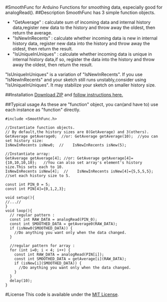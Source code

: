 #SmoothFunc for Arduino
Functions for smoothing data, especially good for analogRead().
##Description
SmoothFunc has 3 simple function objects.

+ "GetAverage" : calculate sum of incoming data and internal history data,register new data to the history and throw away the oldest, then return the average.
+ "IsNewInRecents" : calculate whether incoming data is new in internal history data, register new data into the history and throw away the oldest, then return the result.
+ "IsUniqueInUniques" : calculate whether incoming data is unique in internal history data,if so, register the data into the history and throw away the oldest, then return the result.

"IsUniqueInUniques" is a variation of "IsNewInRecents".
If you use "IsNewInRecents" and your sketch still runs unstably,consider using "IsUniqueInUniques".
It may stabilize your sketch on smaller history size.

##Installation
[Download ZIP](https://github.com/ttatsf/SmoothFunc/archive/master.zip) and [follow instructions here.](https://www.arduino.cc/en/Guide/Libraries)

##Typical usage
As these are "function" object, you can(and have to) use each instance as  "function" directly.


```
#include <SmoothFunc.h>

//Instantiate function objects.
// By default,the history sizes are 8(GetAverage) and 3(others).
GetAverage getAverage0;  //or: GetAverage getAverage(10);  //you can set history size:
IsNewInRecents isNew0;  //    IsNewInRecents isNew(5);

//Instantiate array:
GetAverage getAverage[4]; //or: GetAverage getAverage[4]={10,10,10,10};	  //You can also set array's element's history size.This sets each to 10.
IsNewInRecents isNew[4];  //    IsNewInRecents isNew[4]={5,5,5,5};  //set each history size to 5.

const int PIN_0 = 5;
const int PIN[4]={0,1,2,3};

void setup(){
//...//
}
void loop(){
  // regular pattern :
  const int RAW_DATA = analogRead(PIN_0);
  const int SMOOTHED_DATA = getAverage0(RAW_DATA);
  if (isNew0(SMOOTHED_DATA)) {
    //Do anything you want only when the data changed.
  }

  //regular pattern for array :
  for (int i=0; i < 4; i++) {
    const int RAW_DATA = analogRead(PIN[i]);
    const int SMOOTHED_DATA = getAverage[i](RAW_DATA);
    if (isNew[i](SMOOTHED_DATA)) {
      //Do anything you want only when the data changed.
    }
  }
  delay(10);
}
```




#License
This code is available under the [MIT License](http://opensource.org/licenses/mit-license.php).
